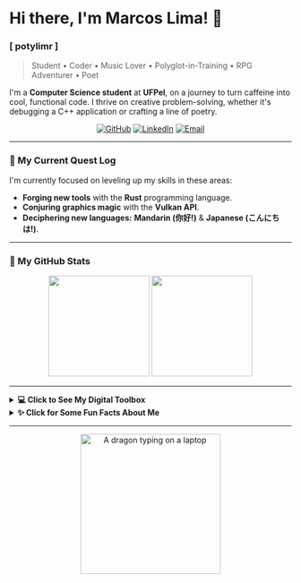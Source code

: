 # Hi there, I'm Marcos Lima! 👋

### [ potylimr ]

> Student • Coder • Music Lover • Polyglot-in-Training • RPG Adventurer • Poet

I'm a **Computer Science student** at **UFPel**, on a journey to turn caffeine into cool, functional code. I thrive on creative problem-solving, whether it's debugging a C++ application or crafting a line of poetry.

<p align="center">
  <a href="https://github.com/limrpoty" target="_blank"><img src="https://img.shields.io/badge/GitHub-100000?style=for-the-badge&logo=github&logoColor=white" alt="GitHub"></a>
  <a href="https://linkedin.com/in/your-linkedin-username" target="_blank"><img src="https://img.shields.io/badge/LinkedIn-0077B5?style=for-the-badge&logo=linkedin&logoColor=white" alt="LinkedIn"></a>
  <a href="mailto:your-email@example.com"><img src="https://img.shields.io/badge/Email-D14836?style=for-the-badge&logo=gmail&logoColor=white" alt="Email"></a>
</p>

---

### 🌱 My Current Quest Log

I'm currently focused on leveling up my skills in these areas:

-   **Forging new tools** with the **Rust** programming language.
-   **Conjuring graphics magic** with the **Vulkan API**.
-   **Deciphering new languages:** **Mandarin (你好!)** & **Japanese (こんにちは!)**.

---

### 🚀 My GitHub Stats

<p align="center">
  <img height="180em" src="https://github-readme-stats.vercel.app/api?username=limrpoty&show_icons=true&theme=dracula&include_all_commits=true&count_private=true"/>
  <img height="180em" src="https://github-readme-stats.vercel.app/api/top-langs/?username=limrpoty&layout=compact&langs_count=8&theme=dracula"/>
</p>

---

<details>
<summary><b>💻 Click to See My Digital Toolbox</b></summary>
<br>
<p align="center">
  <a href="https://skillicons.dev">
    <img src="https://skillicons.dev/icons?i=c,cpp,java,lua,rust,vulkan" />
  </a>
</p>
</details>

<details>
<summary><b>✨ Click for Some Fun Facts About Me</b></summary>
<br>
<table>
  <tr>
    <td align="center" width="80">⚔️</td>
    <td><b>RPG Enthusiast:</b> My dice are my spirit animal, and I'm always ready to roll for initiative.</td>
  </tr>
  <tr>
    <td align="center" width="80">🎵</td>
    <td><b>Music-Powered:</b> I have a carefully curated playlist for every mood, moment, and coding session.</td>
  </tr>
  <tr>
    <td align="center" width="80">✍️</td>
    <td><b>Code & Poetry:</b> Sometimes my code becomes poetry, and sometimes my poetry becomes code.</td>
  </tr>
  <tr>
    <td align="center" width="80">🐞</td>
    <td><b>Bug Whisperer:</b> I believe every bug has a unique story to tell, and I'm here to listen.</td>
  </tr>
</table>
</details>

---

<p align="center">
  <img src="https://media.giphy.com/media/v1.Y2lkPTc5MGI3NjExbDdxa3B2YmE3NXRvcWZwbWhwM2RrN2Q5dW5kYnJkY2h1eWdmZWJ1byZlcD12MV9naWZzX3NlYXJjaCZjdD1n/3oEjI6SIIHBdRxXI40/giphy.gif" width="250" alt="A dragon typing on a laptop"/>
</p>
